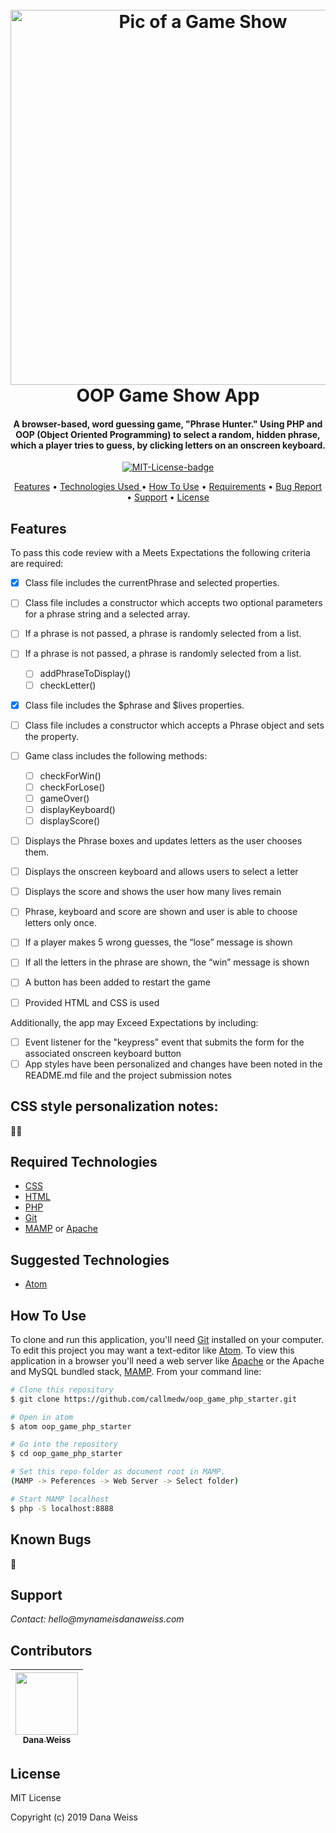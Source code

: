 <h1 align="center">
  <br>
  <a href="http://www.amitmerchant.com/electron-markdownify"><img src="https://www.theatricalrights.com/wp-content/uploads/2016/04/game-show-web-banner.png" alt="Pic of a Game Show" width="600px"></a>
  <br>
  OOP Game Show App
  <br>
</h1>

<h4 align="center">
A browser-based, word guessing game,  "Phrase Hunter." Using PHP and OOP (Object Oriented Programming) to select a random, hidden phrase, which a player tries to guess, by clicking letters on an onscreen keyboard.
</h4>

<p align="center">
  <a href="https://opensource.org/licenses/MIT">
    <img src="https://img.shields.io/badge/License-MIT-green.svg"
    alt="MIT-License-badge">
  </a>
</p>

<p align="center">
  <a href="#features">Features</a> •
  <a href="#technologies-used"> Technologies Used </a> •
  <a href="#how-to-use">How To Use</a> •
  <a href="#requirements">Requirements</a> •
  <a href="#known-bugs">Bug Report</a> •
  <a href="#support">Support</a> •
  <a href="#license">License</a>
</p>

## Features

To pass this code review with a Meets Expectations the following criteria are required:

- [x] Class file includes the currentPhrase and selected properties.
- [ ] Class file includes a constructor which accepts two optional parameters for a phrase string and a selected array.
- [ ] If a phrase is not passed, a phrase is randomly selected from a list.
- [ ] If a phrase is not passed, a phrase is randomly selected from a list.
    - [ ] addPhraseToDisplay()
    - [ ] checkLetter()
- [x] Class file includes the $phrase and $lives properties.
- [ ] Class file includes a constructor which accepts a Phrase object and sets the property.
- [ ] Game class includes the following methods:
    - [ ] checkForWin()
    - [ ] checkForLose()
    - [ ] gameOver()
    - [ ] displayKeyboard()
    - [ ] displayScore()
- [ ] Displays the Phrase boxes and updates letters as the user chooses them.
- [ ] Displays the onscreen keyboard and allows users to select a letter
- [ ] Displays the score and shows the user how many lives remain
- [ ] Phrase, keyboard and score are shown and user is able to choose letters only once.
- [ ] If a player makes 5 wrong guesses, the “lose” message is shown
- [ ] If all the letters in the phrase are shown, the “win” message is shown
- [ ] A button has been added to restart the game
- [ ] Provided HTML and CSS is used


Additionally, the app may Exceed Expectations by including:

- [ ] Event listener for the "keypress" event that submits the form for the associated onscreen keyboard button
- [ ] App styles have been personalized and changes have been noted in the README.md file and the project submission notes

## CSS style personalization notes:

💅🏼

## Required Technologies

* [CSS](https://www.w3.org/TR/CSS/)
* [HTML](https://www.w3.org/TR/html5/)
* [PHP](https://php.net)
* [Git](https://git-scm.com)
* [MAMP](https://www.mamp.info/en/) or [Apache](https://httpd.apache.org/)

## Suggested Technologies

* [Atom](https://atom.io/)

## How To Use

To clone and run this application, you'll need [Git](https://git-scm.com) installed on your computer. To edit this project you may want a text-editor like [Atom](https://atom.io/). To view this application in a browser you'll need a web server like [Apache](https://httpd.apache.org/) or the Apache and MySQL bundled stack, [MAMP](https://www.mamp.info/en/). From your command line:

```bash
# Clone this repository
$ git clone https://github.com/callmedw/oop_game_php_starter.git

# Open in atom
$ atom oop_game_php_starter

# Go into the repository
$ cd oop_game_php_starter

# Set this repo-folder as document root in MAMP.
(MAMP -> Peferences -> Web Server -> Select folder)

# Start MAMP localhost
$ php -S localhost:8888
```

## Known Bugs

🐞

## Support

_Contact: hello@mynameisdanaweiss.com_

## Contributors

<!-- prettier-ignore -->
| [<img src="https://avatars2.githubusercontent.com/u/21694548?s=460&v=4" width="100px;"/><br /><sub><b>Dana Weiss</b></sub>](https://github.com/callmedw)<br /> |
| :---: |

## License

MIT License

Copyright (c) 2019 Dana Weiss
